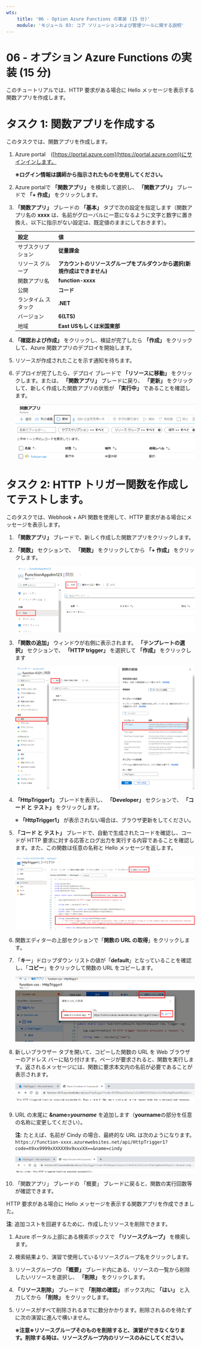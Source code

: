```yaml
---
wts:
    title: '06 - Option Azure Functions の実装 (15 分)'
    module: 'モジュール 03: コア ソリューションおよび管理ツールに関する説明'
---
```

# 06 - オプション Azure Functions の実装 (15 分)

このチュートリアルでは、HTTP 要求がある場合に Hello メッセージを表示する関数アプリを作成します。 

# タスク 1: 関数アプリを作成する 

このタスクでは、関数アプリを作成します。

1. Azure portal　([https://portal.azure.com](https://portal.azure.com))にサインインします。

    **※ログイン情報は講師から指示されたものを使用してください。**

2. Azure portalで **「関数アプリ」** を検索して選択し、 **「関数アプリ」** ブレードで **「+ 作成」** をクリックします。

    

3. **「関数アプリ」** ブレードの **「基本」** タブで次の設定を指定します（関数アプリ名の **xxxx** は、名前がグローバルに一意になるように文字と数字に置き換え、以下に指示がない設定は、既定値のままにしておきます）。

    | 設定 | 値 |
    | -- | --|
    | サブスクリプション | **従量課金** |
    | リソース グループ | **アカウントのリソースグループをプルダウンから選択(新規作成はできません)** |
    | 関数アプリ名 | **function-xxxx** |
    | 公開 | **コード** |
    | ランタイム スタック | **.NET** |
    | バージョン | **6(LTS)** |
    | 地域 | **East USもしくは米国東部** |

4. **「確認および作成」** をクリックし、検証が完了したら **「作成」** をクリックして、Azure 関数アプリのデプロイを開始します。

5. リソースが作成されたことを示す通知を待ちます。

6. デプロイが完了したら、デプロイ ブレードで  **「リソースに移動」**  をクリックします。または、 **「関数アプリ」** ブレードに戻り、 **「更新」** をクリックして、新しく作成した関数アプリの状態が **「実行中」** であることを確認します。 

    

    ![新しい関数アプリを使用した「関数アプリ」ページのスクリーンショット。](./images/0701.png)

# タスク 2: HTTP トリガー関数を作成してテストします。

このタスクでは、Webhook + API 関数を使用して、HTTP 要求がある場合にメッセージを表示します。 

1. **「関数アプリ」** ブレードで、新しく作成した関数アプリをクリックします。 

2. **「関数」** セクションで、 **「関数」** をクリックしてから **「+ 作成」** をクリックします。

    

    ![0702](./images/0702.png)

3. **「関数の追加」** ウィンドウが右側に表示されます。 **「テンプレートの選択」** セクションで、 **「HTTP trigger」** を選択して **「作成」** をクリックします 

    ![Azure Portal 内のドット ネットの [はじめに] ペインの Azure Functions で関数を作成する手順のスクリーンショット。Azure Functions に新しい webhook を追加するために使用する表示要素を示す HTTP トリガー カードが強調表示されます。](./images/0702a.png)

4. **「HttpTrigger1」** ブレードを表示し、 **「Developer」** セクションで、 **「コード と テスト」** をクリックします。

    ※  **「HttpTrigger1」** が表示されない場合は、ブラウザ更新をしてください。

5. **「コード と テスト」** ブレードで、自動で生成されたコードを確認し、コードが HTTP 要求に対する応答とログ出力を実行する内容であることを確認します。また、この関数は任意の名称と Hello メッセージを返します。 

    ![06-00](./images/06-00.png)

6. 関数エディターの上部セクションで「**関数の URL の取得**」をクリックします。 

7. 「**キー**」ドロップダウン リストの値が「**default**」となっていることを確認し、「**コピー**」をクリックして関数の URL をコピーします。 

    ![Azure ポータルの関数エディター内の関数 URL 取得ペインのスクリーンショット。「関数の URL の取得」ボタン、「キー」を設定するドロップダウン リスト、URL の「コピー」ボタンの表示要素が強調表示され、関数エディターから関数の URL を取得してコピーする方法が示されます。](./images/0705.png)

8. 新しいブラウザー タブを開いて、コピーした関数の URL を Web ブラウザーのアドレス バーに貼り付けます。ページが要求されると、関数を実行します。返されるメッセージには、関数に要求本文内の名前が必要であることが表示されます。

    ![名前の提供を求めるメッセージのスクリーンショット。](./images/0706.png)

9. URL の末尾に **&name=*yourname*** を追加します（**yourname**の部分を任意の名称に変更してください）。

    **注**: たとえば、名前が Cindy の場合、最終的な URL は次のようになります。 `https://function-xxxx.azurewebsites.net/api/HttpTrigger1?code=X9xx9999xXXXXX9x9xxxXX==&name=cindy`

    ![強調表示された関数 URL のスクリーンショットと、Web ブラウザーのアドレス バーに追加されたユーザー名の例。メイン ブラウザー ウィンドウ内に関数の出力を示す Hello メッセージとユーザー名も強調表示されます。](./images/0707.png)

10. 「関数アプリ」 ブレードの 「概要」 ブレードに戻ると、関数の実行回数等が確認できます。

    

HTTP 要求がある場合に Hello メッセージを表示する関数アプリを作成できました。 

**注**: 追加コストを回避するために、作成したリソースを削除できます。

1. Azure ポータル上部にある検索ボックスで **「リソースグループ」** を検索します。

2. 検索結果より、演習で使用しているリソースグループ名をクリックします。

3. リソースグループの **「概要」** ブレード内にある、リソースの一覧から削除したいリソースを選択し、 **「削除」** をクリックします。

4. **「リソース削除」** ブレードで **「削除の確認」** ボックス内に **「はい」** と入力してから **「削除」** をクリックします。

5. リソースがすべて削除されるまでに数分かかります。削除されるのを待たずに次の演習に進んで構いません。

   **※注意※リソースグループそのものを削除すると、演習ができなくなります。削除する時は、リソースグループ内のリソースのみにしてください。**
